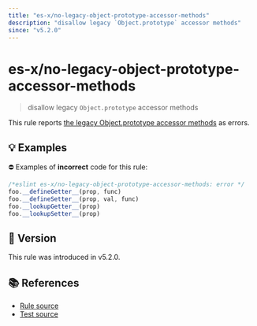 ```yaml
---
title: "es-x/no-legacy-object-prototype-accessor-methods"
description: "disallow legacy `Object.prototype` accessor methods"
since: "v5.2.0"
---
```


# es-x/no-legacy-object-prototype-accessor-methods
> disallow legacy `Object.prototype` accessor methods

This rule reports [the legacy Object.prototype accessor methods](https://tc39.es/ecma262/multipage/fundamental-objects.html#sec-object.prototype-legacy-accessor-methods) as errors.

## 💡 Examples

⛔ Examples of **incorrect** code for this rule:

<eslint-playground type="bad">

```js
/*eslint es-x/no-legacy-object-prototype-accessor-methods: error */
foo.__defineGetter__(prop, func)
foo.__defineSetter__(prop, val, func)
foo.__lookupGetter__(prop)
foo.__lookupSetter__(prop)
```

</eslint-playground>

## 🚀 Version

This rule was introduced in v5.2.0.

## 📚 References

- [Rule source](https://github.com/eslint-community/eslint-plugin-es-x/blob/master/lib/rules/no-legacy-object-prototype-accessor-methods.js)
- [Test source](https://github.com/eslint-community/eslint-plugin-es-x/blob/master/tests/lib/rules/no-legacy-object-prototype-accessor-methods.js)
